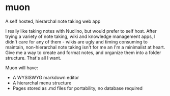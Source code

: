 # muon
A self hosted, hierarchal note taking web app

I really like taking notes with Nuclino, but would prefer to self host. After trying a variety of note taking, wiki and knowledge management apps, I didn't care for any of them - wikis are ugly and timing consuming to maintain, non-hierarchal note taking isn't for me an I'm a minimalist at heart. Give me a way to create and format notes, and organize them into a folder structure. That's all I want.

Muon will have:
- A WYSISWYG markdown editor
- A hierarchal menu structure
- Pages stored as .md files for portability, no database required
